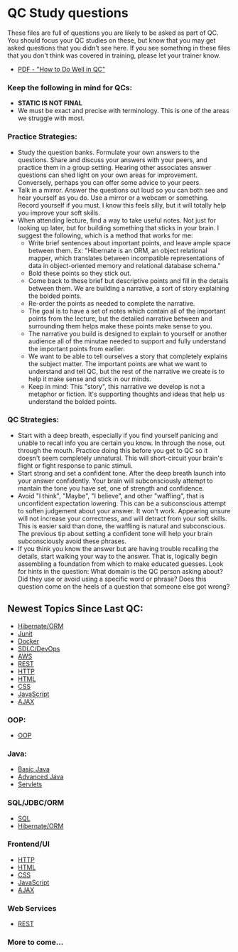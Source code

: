 # QC Study questions
These files are full of questions you are likely to be asked as part of QC. You should focus your QC studies on these, but know that you may get asked questions that you didn't see here. If you see something in these files that you don't think was covered in training, please let your trainer know. 

 - [PDF - "How to Do Well in QC"](./how-to-do-well-in-qc.pdf)

### Keep the following in mind for QCs:
 - **STATIC IS NOT FINAL**  
 - We must be exact and precise with terminology. This is one of the areas we struggle with most.  

### Practice Strategies: 
 - Study the question banks. Formulate your own answers to the questions. Share and discuss your answers with your peers, and practice them in a group setting. Hearing other associates answer questions can shed light on your own areas for improvement. Conversely, perhaps you can offer some advice to your peers. 
 - Talk in a mirror. Answer the questions out loud so you can both see and hear yourself as you do. Use a mirror or a webcam or something. Record yourself if you must. I know this feels silly, but it will totally help you improve your soft skills.
 - When attending lecture, find a way to take useful notes. Not just for looking up later, but for building something that sticks in your brain. I suggest the following, which is a method that works for me:
   - Write brief sentences about important points, and leave ample space between them. Ex: "Hibernate is an ORM, an object relational mapper, which translates between incompatible representations of data in object-oriented memory and relational database schema."
   - Bold these points so they stick out.
   - Come back to these brief but descriptive points and fill in the details between them. We are building a narrative, a sort of story explaining the bolded points.
   - Re-order the points as needed to complete the narrative.
   - The goal is to have a set of notes which contain all of the important points from the lecture, but the detailed narrative between and surrounding them helps make these points make sense to you.
   - The narrative you build is designed to explain to yourself or another audience all of the minutae needed to support and fully understand the important points from earlier.
   - We want to be able to tell ourselves a story that completely explains the subject matter. The important points are what we want to understand and tell QC, but the rest of the narrative we create is to help it make sense and stick in our minds.
   - Keep in mind: This "story", this narrative we develop is not a metaphor or fiction. It's supporting thoughts and ideas that help us understand the bolded points.

### QC Strategies:
 - Start with a deep breath, especially if you find yourself panicing and unable to recall info you are certain you know. In through the nose, out through the mouth. Practice doing this before you get to QC so it doesn't seem completely unnatural. This will short-circuit your brain's flight or fight response to panic stimuli.
 - Start strong and set a confident tone. After the deep breath launch into your answer confidently. Your brain will subconsciously attempt to mantain the tone you have set, one of strength and confidence.
 - Avoid "I think", "Maybe", "I believe", and other "waffling", that is unconfident expectation lowering. This can be a subconscious attempt to soften judgement about your answer. It won't work. Appearing unsure will not increase your correctness, and will detract from your soft skills. This is easier said than done, the waffling is natural and subconscious. The previous tip about setting a confident tone will help your brain subconsciously avoid these phrases.
 - If you think you know the answer but are having trouble recalling the details, start walking your way to the answer. That is, logically begin assembling a foundation from which to make educated guesses. Look for hints in the question: What domain is the QC person asking about? Did they use or avoid using a specific word or phrase? Does this question come on the heels of a question that someone else got wrong? 

## Newest Topics Since Last QC:
 - [Hibernate/ORM](./qc-hibernate.md)
 - [Junit](./qc-junit.md)
 - [Docker](./qc-docker.md)
 - [SDLC/DevOps](./qc-sdlc-devops.md)
 - [AWS](./qc-aws.md)
 - [REST](./qc-rest.md)
 - [HTTP](./qc-http.md)
 - [HTML](./qc-html.md)
 - [CSS](./qc-css.md)
 - [JavaScript](./qc-javascript.md)
 - [AJAX](./qc-ajax.md)


### OOP:
 - [OOP](./qc-oop.md)

### Java:
 - [Basic Java](./qc-java-basics.md)
 - [Advanced Java](./qc-java-advanced.md)
 - [Servlets](./qc-servlets.md)

### SQL/JDBC/ORM
 - [SQL](./qc-sql.md)
 - [Hibernate/ORM](./qc-hibernate.md)

### Frontend/UI
 - [HTTP](./qc-http.md)
 - [HTML](./qc-html.md)
 - [CSS](./qc-css.md)
 - [JavaScript](./qc-javascript.md)
 - [AJAX](./qc-ajax.md)


### Web Services
 - [REST](./qc-rest.md)

### More to come...


